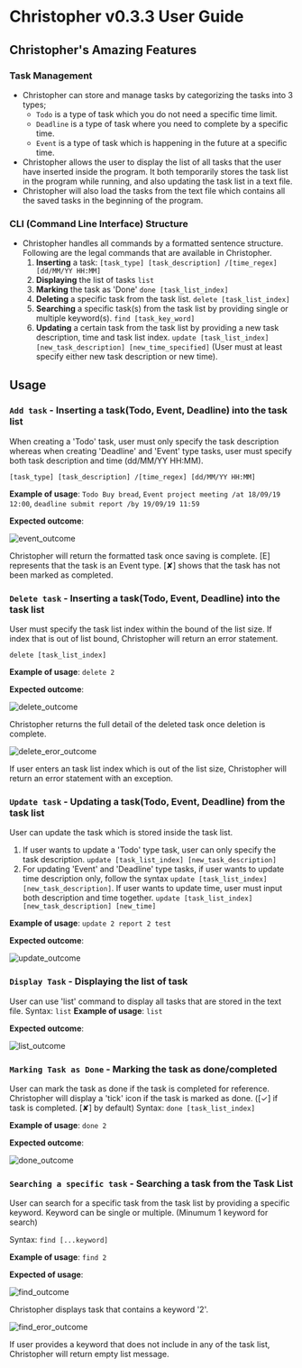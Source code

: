 # Christopher v0.3.3 User Guide

## Christopher's Amazing Features 

### Task Management
* Christopher can store and manage tasks by categorizing the tasks into 3 types;
    * `Todo` is a type of task which you do not need a specific time limit.
    * `Deadline` is a type of task where you need to complete by a specific time.
    * `Event` is a type of task which is happening in the future at a specific time.
* Christopher allows the user to display the list of all tasks that the user have inserted inside the program.
It both temporarily stores the task list in the program while running, and also updating the task list in a text file.
* Christopher will also load the tasks from the text file which contains all the saved tasks in the beginning of the program.

### CLI (Command Line Interface) Structure
* Christopher handles all commands by a formatted sentence structure. Following are the legal commands that are available in Christopher.
    1. **Inserting** a task: `[task_type] [task_description] /[time_regex] [dd/MM/YY HH:MM]`
    1. **Displaying** the list of tasks `list`
    1. **Marking** the task as 'Done' `done [task_list_index]`
    1. **Deleting** a specific task from the task list. `delete [task_list_index]`
    1. **Searching** a specific task(s) from the task list by providing single or multiple keyword(s).
        `find [task_key_word]`
    1. **Updating** a certain task from the task list by providing a new task description, time and task list index.
    `update [task_list_index] [new_task_description] [new_time_specified]` (User must at least specify either new task description
    or new time).

## Usage

### `Add task` - Inserting a task(Todo, Event, Deadline) into the task list
When creating a 'Todo' task, user must only specify the task description whereas when creating 'Deadline' and 'Event' type tasks,
user must specify both task description and time (dd/MM/YY HH:MM). 

`[task_type] [task_description] /[time_regex] [dd/MM/YY HH:MM]`

**Example of usage**: 
`Todo Buy bread`, `Event project meeting /at 18/09/19 12:00`, `deadline submit report /by 19/09/19 11:59`

**Expected outcome**:

![event_outcome](./event.PNG)

Christopher will return the formatted task once saving is complete. [E] represents that the task is an Event type.
[✘] shows that the task has not been marked as completed.

### `Delete task` - Inserting a task(Todo, Event, Deadline) into the task list

User must specify the task list index within the bound of the list size. If index that is out of list bound,
Christopher will return an error statement.

`delete [task_list_index]`

**Example of usage**: 
`delete 2`

**Expected outcome**:

![delete_outcome](./delete.PNG)

Christopher returns the full detail of the deleted task once deletion is complete.

![delete_eror_outcome](./delete_error.PNG)

If user enters an task list index which is out of the list size, 
Christopher will return an error statement with an exception.

### `Update task` - Updating a task(Todo, Event, Deadline) from the task list
User can update the task which is stored inside the task list.
1. If user wants to update a 'Todo' type task, user can only specify the task description.
   `update [task_list_index] [new_task_description]`
1. For updating 'Event' and 'Deadline' type tasks, if user wants to update time description only, 
follow the syntax `update [task_list_index] [new_task_description]`. If user wants to update time, user must input both description and time together.
`update [task_list_index] [new_task_description] [new_time]`

**Example of usage**: 
`update 2 report 2 test`

**Expected outcome**:

![update_outcome](./update.PNG)

### `Display Task` - Displaying the list of task
User can use 'list' command to display all tasks that are stored in the text file.
Syntax: `list`
**Example of usage**: 
`list`

**Expected outcome**:

![list_outcome](./list.PNG)

### `Marking Task as Done` - Marking the task as done/completed
User can mark the task as done if the task is completed for reference. Christopher will 
display a 'tick' icon if the task is marked as done. ([✓] if task is completed. [✘] by default)
Syntax: `done [task_list_index]`

**Example of usage**:
`done 2`

**Expected outcome**:

![done_outcome](./done.PNG)

### `Searching a specific task` - Searching a task from the Task List
User can search for a specific task from the task list by providing a specific keyword. Keyword can be single or multiple. (Minumum 1 keyword for search)

Syntax: `find [...keyword]`

**Example of usage**:
`find 2`

**Expected of usage**:

![find_outcome](./find.PNG)

Christopher displays task that contains a keyword '2'.

![find_eror_outcome](./find_empty.PNG)

If user provides a keyword that does not include in any of the task list, Christopher will
return empty list message.